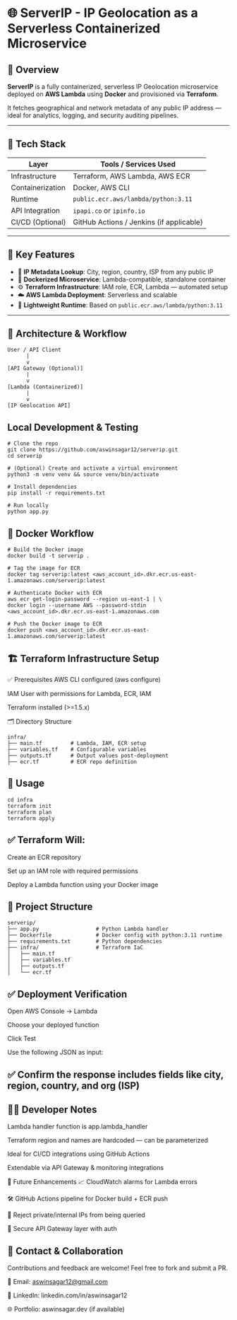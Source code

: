 # 🌐 ServerIP - IP Geolocation as a Serverless Containerized Microservice

## 🚀 Overview

**ServerIP** is a fully containerized, serverless IP Geolocation microservice deployed on **AWS Lambda** using **Docker** and provisioned via **Terraform**.

It fetches geographical and network metadata of any public IP address — ideal for analytics, logging, and security auditing pipelines.

---

## 🧰 Tech Stack

| Layer             | Tools / Services Used                          |
|------------------|-------------------------------------------------|
| Infrastructure    | Terraform, AWS Lambda, AWS ECR                 |
| Containerization  | Docker, AWS CLI                                |
| Runtime           | `public.ecr.aws/lambda/python:3.11`            |
| API Integration   | `ipapi.co` or `ipinfo.io`                      |
| CI/CD (Optional)  | GitHub Actions / Jenkins (if applicable)       |

---

## 🔑 Key Features

- 🔎 **IP Metadata Lookup**: City, region, country, ISP from any public IP
- 🐳 **Dockerized Microservice**: Lambda-compatible, standalone container
- ⚙️ **Terraform Infrastructure**: IAM role, ECR, Lambda — automated setup
- ☁️ **AWS Lambda Deployment**: Serverless and scalable
- 🚀 **Lightweight Runtime**: Based on `public.ecr.aws/lambda/python:3.11`

---

## 🧱 Architecture & Workflow

```plaintext
User / API Client
      |
      v
[API Gateway (Optional)]
      |
      v
[Lambda (Containerized)]
      |
      v
[IP Geolocation API]
```


## Local Development & Testing
```
# Clone the repo
git clone https://github.com/aswinsagar12/serverip.git
cd serverip

# (Optional) Create and activate a virtual environment
python3 -m venv venv && source venv/bin/activate

# Install dependencies
pip install -r requirements.txt

# Run locally
python app.py
```
## 🐋 Docker Workflow
```
# Build the Docker image
docker build -t serverip .

# Tag the image for ECR
docker tag serverip:latest <aws_account_id>.dkr.ecr.us-east-1.amazonaws.com/serverip:latest

# Authenticate Docker with ECR
aws ecr get-login-password --region us-east-1 | \
docker login --username AWS --password-stdin <aws_account_id>.dkr.ecr.us-east-1.amazonaws.com

# Push the Docker image to ECR
docker push <aws_account_id>.dkr.ecr.us-east-1.amazonaws.com/serverip:latest
```

## 🏗️ Terraform Infrastructure Setup
✅ Prerequisites
AWS CLI configured (aws configure)

IAM User with permissions for Lambda, ECR, IAM

Terraform installed (>=1.5.x)

🗂️ Directory Structure
```plaintext
infra/
├── main.tf         # Lambda, IAM, ECR setup
├── variables.tf    # Configurable variables
├── outputs.tf      # Output values post-deployment
├── ecr.tf          # ECR repo definition

```
## 🚀 Usage

```
cd infra
terraform init
terraform plan
terraform apply
```

## ✅ Terraform Will:
Create an ECR repository

Set up an IAM role with required permissions

Deploy a Lambda function using your Docker image

## 📁 Project Structure
```plaintext
serverip/
├── app.py                  # Python Lambda handler
├── Dockerfile              # Docker config with python:3.11 runtime
├── requirements.txt        # Python dependencies
├── infra/                  # Terraform IaC
│   ├── main.tf
│   ├── variables.tf
│   ├── outputs.tf
│   └── ecr.tf

```

## ✅ Deployment Verification
Open AWS Console → Lambda

Choose your deployed function

Click Test

Use the following JSON as input:


## ✅ Confirm the response includes fields like city, region, country, and org (ISP)
## 🧑‍💻 Developer Notes
Lambda handler function is app.lambda_handler

Terraform region and names are hardcoded — can be parameterized

Ideal for CI/CD integrations using GitHub Actions

Extendable via API Gateway & monitoring integrations

🔮 Future Enhancements
📈 CloudWatch alarms for Lambda errors

🛠️ GitHub Actions pipeline for Docker build + ECR push

🚫 Reject private/internal IPs from being queried

🔐 Secure API Gateway layer with auth

## 🤝 Contact & Collaboration
Contributions and feedback are welcome! Feel free to fork and submit a PR.

📧 Email: aswinsagar12@gmail.com

🔗 LinkedIn: linkedin.com/in/aswinsagar12

🌐 Portfolio: aswinsagar.dev (if available)

